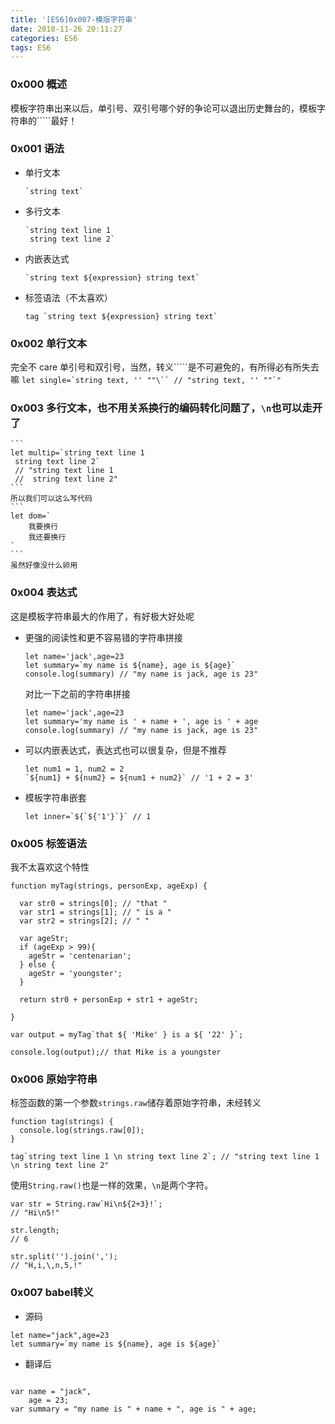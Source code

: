 ```yaml
---
title: '[ES6]0x007-模版字符串'
date: 2018-11-26 20:11:27
categories: ES6
tags: ES6
---
```

### 0x000 概述
模板字符串出来以后，单引号、双引号哪个好的争论可以退出历史舞台的，模板字符串的`````最好！

### 0x001 语法
- 单行文本
    ```
    `string text`
    ```
- 多行文本
    ```
    `string text line 1
     string text line 2`
    ```
- 内嵌表达式
    ```
    `string text ${expression} string text`
    ```
- 标签语法（不太喜欢）
    ```
    tag `string text ${expression} string text`
    ```
    
### 0x002 单行文本
完全不 care 单引号和双引号，当然，转义`````是不可避免的，有所得必有所失去嘛
    ```
    let single=`string text, '' ""\`` // "string text, '' ""`"
    ```
### 0x003 多行文本，也不用关系换行的编码转化问题了，`\n`也可以走开了
    ```
    let multip=`string text line 1
     string text line 2`
     // "string text line 1
     //  string text line 2"
    ```
    所以我们可以这么写代码
    ```
    let dom=`
        我要换行
        我还要换行
    `
    ```
    虽然好像没什么卵用
    
### 0x004 表达式
这是模板字符串最大的作用了，有好极大好处呢
- 更强的阅读性和更不容易错的字符串拼接
    ```
    let name='jack',age=23
    let summary=`my name is ${name}, age is ${age}`
    console.log(summary) // "my name is jack, age is 23"
    ```
    对比一下之前的字符串拼接
    ```
    let name='jack',age=23
    let summary='my name is ' + name + ', age is ' + age
    console.log(summary) // "my name is jack, age is 23"
    ```
- 可以内嵌表达式，表达式也可以很复杂，但是不推荐
    ```
    let num1 = 1, num2 = 2
    `${num1} + ${num2} = ${num1 + num2}` // '1 + 2 = 3'
    ```
- 模板字符串嵌套
    ```
    let inner=`${`${'1'}`}` // 1
    ```

### 0x005 标签语法
我不太喜欢这个特性
```
function myTag(strings, personExp, ageExp) {

  var str0 = strings[0]; // "that "
  var str1 = strings[1]; // " is a "
  var str2 = strings[2]; // " "
    
  var ageStr;
  if (ageExp > 99){
    ageStr = 'centenarian';
  } else {
    ageStr = 'youngster';
  }

  return str0 + personExp + str1 + ageStr;

}

var output = myTag`that ${ 'Mike' } is a ${ '22' }`;

console.log(output);// that Mike is a youngster
```

### 0x006 原始字符串
标签函数的第一个参数`strings.raw`储存着原始字符串，未经转义
```
function tag(strings) {
  console.log(strings.raw[0]);
}

tag`string text line 1 \n string text line 2`; // "string text line 1 \n string text line 2" 
```
使用`String.raw()`也是一样的效果，`\n`是两个字符。
```
var str = String.raw`Hi\n${2+3}!`;
// "Hi\n5!"

str.length;
// 6

str.split('').join(',');
// "H,i,\,n,5,!"
```

### 0x007 babel转义
- 源码
```
let name="jack",age=23
let summary=`my name is ${name}, age is ${age}`
```
- 翻译后
```

var name = "jack",
    age = 23;
var summary = "my name is " + name + ", age is " + age;
```
